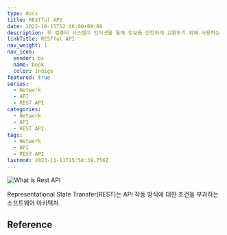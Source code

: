 ```yaml
---
type: docs
title: RESTful API
date: 2023-10-15T12:46:00+09:00
description: 두 컴퓨터 시스템이 인터넷을 통해 정보를 안전하게 교환하기 위해 사용하는 인터페이스
linkTitle: RESTful API
nav_weight: 1
nav_icon:
  vendor: bs
  name: book
  color: indigo
featured: true
series:
  - Network
  - API
  - REST API
categories:
  - Network
  - API
  - REST API
tags:
  - Network
  - API
  - REST API
lastmod: 2023-11-11T15:58:39.756Z
---
```


![What is Rest API](/notes/what-is-rest-api.png#center)

Representational State Transfer(REST)는 API 작동 방식에 대한 조건을 부과하는 소프트웨어 아키텍처

## Reference
